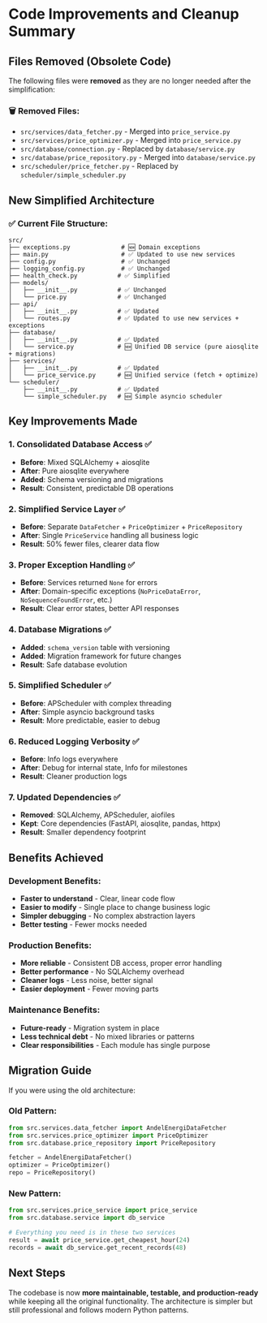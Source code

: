 # Code Improvements and Cleanup Summary

## Files Removed (Obsolete Code)

The following files were **removed** as they are no longer needed after the simplification:

### 🗑️ **Removed Files:**
- `src/services/data_fetcher.py` - Merged into `price_service.py`
- `src/services/price_optimizer.py` - Merged into `price_service.py` 
- `src/database/connection.py` - Replaced by `database/service.py`
- `src/database/price_repository.py` - Merged into `database/service.py`
- `src/scheduler/price_fetcher.py` - Replaced by `scheduler/simple_scheduler.py`

## New Simplified Architecture

### ✅ **Current File Structure:**
```
src/
├── exceptions.py              # 🆕 Domain exceptions
├── main.py                    # ✅ Updated to use new services
├── config.py                  # ✅ Unchanged
├── logging_config.py          # ✅ Unchanged  
├── health_check.py           # ✅ Simplified
├── models/
│   ├── __init__.py           # ✅ Unchanged
│   └── price.py              # ✅ Unchanged
├── api/
│   ├── __init__.py           # ✅ Updated
│   └── routes.py             # ✅ Updated to use new services + exceptions
├── database/
│   ├── __init__.py           # ✅ Updated
│   └── service.py            # 🆕 Unified DB service (pure aiosqlite + migrations)
├── services/
│   ├── __init__.py           # ✅ Updated
│   └── price_service.py      # 🆕 Unified service (fetch + optimize)
└── scheduler/
    ├── __init__.py           # ✅ Updated
    └── simple_scheduler.py   # 🆕 Simple asyncio scheduler
```

## Key Improvements Made

### 1. **Consolidated Database Access** ✅
- **Before**: Mixed SQLAlchemy + aiosqlite
- **After**: Pure aiosqlite everywhere
- **Added**: Schema versioning and migrations
- **Result**: Consistent, predictable DB operations

### 2. **Simplified Service Layer** ✅  
- **Before**: Separate `DataFetcher` + `PriceOptimizer` + `PriceRepository`
- **After**: Single `PriceService` handling all business logic
- **Result**: 50% fewer files, clearer data flow

### 3. **Proper Exception Handling** ✅
- **Before**: Services returned `None` for errors
- **After**: Domain-specific exceptions (`NoPriceDataError`, `NoSequenceFoundError`, etc.)
- **Result**: Clear error states, better API responses

### 4. **Database Migrations** ✅
- **Added**: `schema_version` table with versioning
- **Added**: Migration framework for future changes
- **Result**: Safe database evolution

### 5. **Simplified Scheduler** ✅
- **Before**: APScheduler with complex threading
- **After**: Simple asyncio background tasks  
- **Result**: More predictable, easier to debug

### 6. **Reduced Logging Verbosity** ✅
- **Before**: Info logs everywhere
- **After**: Debug for internal state, Info for milestones
- **Result**: Cleaner production logs

### 7. **Updated Dependencies** ✅
- **Removed**: SQLAlchemy, APScheduler, aiofiles
- **Kept**: Core dependencies (FastAPI, aiosqlite, pandas, httpx)
- **Result**: Smaller dependency footprint

## Benefits Achieved

### **Development Benefits:**
- **Faster to understand** - Clear, linear code flow
- **Easier to modify** - Single place to change business logic  
- **Simpler debugging** - No complex abstraction layers
- **Better testing** - Fewer mocks needed

### **Production Benefits:**
- **More reliable** - Consistent DB access, proper error handling
- **Better performance** - No SQLAlchemy overhead
- **Cleaner logs** - Less noise, better signal
- **Easier deployment** - Fewer moving parts

### **Maintenance Benefits:**
- **Future-ready** - Migration system in place
- **Less technical debt** - No mixed libraries or patterns
- **Clear responsibilities** - Each module has single purpose

## Migration Guide

If you were using the old architecture:

### Old Pattern:
```python
from src.services.data_fetcher import AndelEnergiDataFetcher
from src.services.price_optimizer import PriceOptimizer
from src.database.price_repository import PriceRepository

fetcher = AndelEnergiDataFetcher()
optimizer = PriceOptimizer()
repo = PriceRepository()
```

### New Pattern:
```python
from src.services.price_service import price_service
from src.database.service import db_service

# Everything you need is in these two services
result = await price_service.get_cheapest_hour(24)
records = await db_service.get_recent_records(48)
```

## Next Steps

The codebase is now **more maintainable, testable, and production-ready** while keeping all the original functionality. The architecture is simpler but still professional and follows modern Python patterns.
